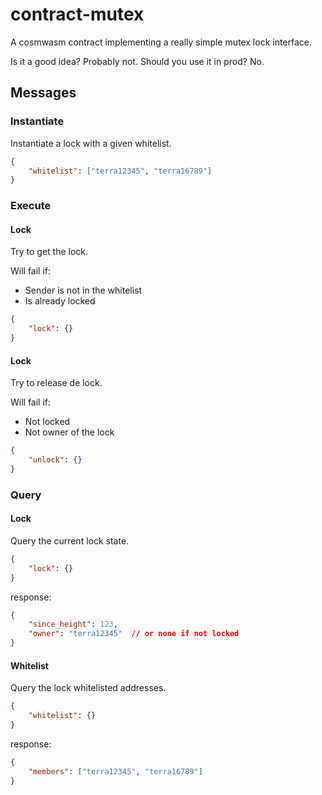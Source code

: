 # contract-mutex

A cosmwasm contract implementing a really simple mutex lock interface.

Is it a good idea? Probably not. Should you use it in prod? No.

## Messages

### Instantiate

Instantiate a lock with a given whitelist.

```json
{
    "whitelist": ["terra12345", "terra16789"]
}
```

### Execute

#### Lock

Try to get the lock.

Will fail if:

- Sender is not in the whitelist
- Is already locked

```json
{
    "lock": {}
}
```

#### Lock

Try to release de lock.

Will fail if:

- Not locked
- Not owner of the lock

```json
{
    "unlock": {}
}
```

### Query

#### Lock

Query the current lock state.

```json
{
    "lock": {}
}
```

response:

```json
{
    "since_height": 123,
    "owner": "terra12345"  // or none if not locked
}
```

#### Whitelist

Query the lock whitelisted addresses.

```json
{
    "whitelist": {}
}
```

response:

```json
{
    "members": ["terra12345", "terra16789"]
}
```
